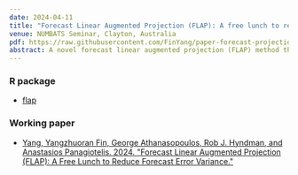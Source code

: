 ```yaml
---
date: 2024-04-11
title: "Forecast Linear Augmented Projection (FLAP): A free lunch to reduce forecast error variance"
venue: NUMBATS Seminar, Clayton, Australia
pdf: https://raw.githubusercontent.com/FinYang/paper-forecast-projection/main/slides/flap-slides.pdf
abstract: A novel forecast linear augmented projection (FLAP) method that provably reduces the forecast error variance of any unbiased multivariate forecast without introducing bias, is introduced. The method first constructs new series, called components, as linear combinations of the original series. Forecasts are then generated for both the original and new series. Finally, the full vector of forecasts is projected onto a linear subspace where the constraints implied by the combination weights hold. It is proven that the forecast error variances are non-increasing with the number of components, and mild conditions are established for which the sum of the forecast error variances is strictly decreasing. It is also shown that the proposed method achieves maximum forecast variance reduction among linear projections. The theoretical results are validated through simulations and two empirical applications based on Australian tourism and FRED-MD data. Notably, using FLAP with Principal Component Analysis (PCA) to construct the new series leads to substantial forecast error variance reduction.
---
```


### R package

* [flap](https://github.com/FinYang/flap)

### Working paper

* [Yang, Yangzhuoran Fin, George Athanasopoulos, Rob J. Hyndman, and Anastasios Panagiotelis. 2024. "Forecast Linear Augmented Projection (FLAP): A Free Lunch to Reduce Forecast Error Variance."](/publication/flap/)

